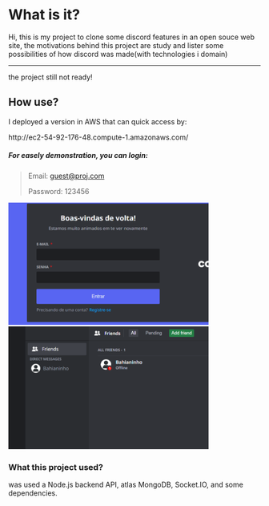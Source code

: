 <h1>What is it?</h1>
<p>Hi, this is my project to clone some discord features in an open souce web site, the motivations behind this project are study and lister some possibilities of how discord was made(with technologies i domain)</p>
<p></p>
<hr>
<span>the project still not ready!<span>
<h2>How use?</h2>
<p>I deployed a version in AWS that can quick access by:</p>
<p>http://ec2-54-92-176-48.compute-1.amazonaws.com/</p>
<h5>For easely demonstration, you can login:</h5>
  
> Email: guest@proj.com
> 
> Password: 123456
<img style='width: 400px' src="https://github.com/sheiely/clone-discord-project/blob/main/client/public/images/screenshot2.png">
<img style='width: 400px' src="https://github.com/sheiely/clone-discord-project/blob/main/client/public/images/screenshot.png">

<h3>What this project used?</h3>
<p>was used a Node.js backend API, atlas MongoDB, Socket.IO, and some dependencies.</p>
